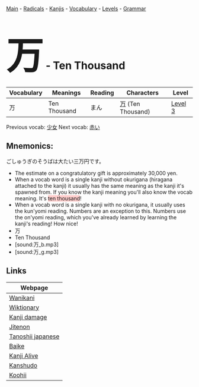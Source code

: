 <style> bigfont {font-size: 100px}</style>
[Main](../README.md) -
[Radicals](../radicals.md) -
[Kanjis](../kanjis.md) -
[Vocabulary](../vocabulary.md) -
[Levels](../levels.md) -
[Grammar](../grammar.md)
# <bigfont> 万</bigfont> - Ten Thousand 

| Vocabulary | Meanings | Reading | Characters | Level |
| --- | --- | --- | --- | --- |
| 万 | Ten Thousand | まん |  [万](../kanjis/万.md) (Ten Thousand) | [Level 3](../levels/wk_level3.md) |

Previous vocab: [少女](少女.md) Next vocab: [赤い](赤い.md) 

## Mnemonics:
ごしゅうぎのそうばは大たい三万円です。
* The estimate on a congratulatory gift is approximately 30,000 yen.
* When a vocab word is a single kanji without okurigana (hiragana attached to the kanji) it usually has the same meaning as the kanji it's spawned from. If you know the kanji meaning you'll also know the vocab meaning. It's <span style="background-color:#ffcccb"> ten thousand</span>!
* When a vocab word is a single kanji with no okurigana, it usually uses the kun'yomi reading. Numbers are an exception to this. Numbers use the on'yomi reading, which you've already learned by learning the kanji's reading! How nice!
* 万
* Ten Thousand
* [sound:万_b.mp3]
* [sound:万_g.mp3]


## Links 

| Webpage |
| --- |
| [Wanikani          ](https://www.wanikani.com/kanji/万) |
| [Wiktionary        ](https://en.wiktionary.org/wiki/万) |
| [Kanji damage      ](http://www.kanjidamage.com/kanji/search?utf8=✓&q=万) |
| [Jitenon           ](https://jitenon.com/kanji/万) |
| [Tanoshii japanese ](https://www.tanoshiijapanese.com/dictionary/kanji.cfm?k=万) |
| [Baike             ](https://baike.baidu.com/item/万) |
| [Kanji Alive       ](https://app.kanjialive.com/万) |
| [Kanshudo          ](https://www.kanshudo.com/searchmn?q=万) |
| [Koohii            ](https://kanji.koohii.com/study/kanji/万) |
